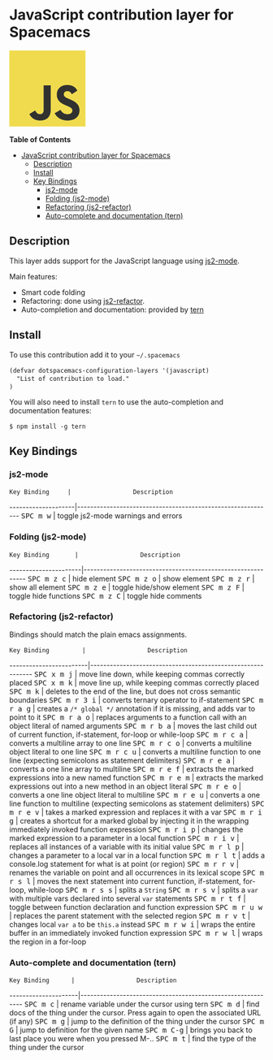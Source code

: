 # JavaScript contribution layer for Spacemacs

![logo](https://raw.githubusercontent.com/syl20bnr/spacemacs/master/contrib/lang/javascript/javascript.png)

<!-- markdown-toc start - Don't edit this section. Run M-x markdown-toc/generate-toc again -->
**Table of Contents**

- [JavaScript contribution layer for Spacemacs](#javascript-contribution-layer-for-spacemacs)
    - [Description](#description)
    - [Install](#install)
    - [Key Bindings](#key-bindings)
        - [js2-mode](#js2-mode)
        - [Folding (js2-mode)](#folding-js2-mode)
        - [Refactoring (js2-refactor)](#refactoring-js2-refactor)
        - [Auto-complete and documentation (tern)](#auto-complete-and-documentation-tern)

<!-- markdown-toc end -->

## Description

This layer adds support for the JavaScript language using [js2-mode][].

Main features:
- Smart code folding
- Refactoring: done using [js2-refactor][].
- Auto-completion and documentation: provided by [tern][]

## Install

To use this contribution add it to your `~/.spacemacs`

```elisp
(defvar dotspacemacs-configuration-layers '(javascript)
  "List of contribution to load."
)
```

You will also need to install `tern` to use the auto-completion and
documentation features:

```shell
$ npm install -g tern
```

## Key Bindings

### js2-mode

    Key Binding     |                 Description
--------------------|------------------------------------------------------------
<kbd>SPC m w</kbd>  | toggle js2-mode warnings and errors

### Folding (js2-mode)

    Key Binding       |                 Description
----------------------|------------------------------------------------------------
<kbd>SPC m z c</kbd>  | hide element
<kbd>SPC m z o</kbd>  | show element
<kbd>SPC m z r</kbd>  | show all element
<kbd>SPC m z e</kbd>  | toggle hide/show element
<kbd>SPC m z F</kbd>  | toggle hide functions
<kbd>SPC m z C</kbd>  | toggle hide comments

### Refactoring (js2-refactor)

Bindings should match the plain emacs assignments.

    Key Binding         |                 Description
------------------------|------------------------------------------------------------
<kbd>SPC x m j</kbd>    | move line down, while keeping commas correctly placed
<kbd>SPC x m k</kbd>    | move line up, while keeping commas correctly placed
<kbd>SPC m k</kbd>      | deletes to the end of the line, but does not cross semantic boundaries
<kbd>SPC m r 3 i</kbd>  | converts ternary operator to if-statement
<kbd>SPC m r a g</kbd>  | creates a `/* global */` annotation if it is missing, and adds var to point to it
<kbd>SPC m r a o</kbd>  | replaces arguments to a function call with an object literal of named arguments
<kbd>SPC m r b a</kbd>  | moves the last child out of current function, if-statement, for-loop or while-loop
<kbd>SPC m r c a</kbd>  | converts a multiline array to one line
<kbd>SPC m r c o</kbd>  | converts a multiline object literal to one line
<kbd>SPC m r c u</kbd>  | converts a multiline function to one line (expecting semicolons as statement delimiters)
<kbd>SPC m r e a</kbd>  | converts a one line array to multiline
<kbd>SPC m r e f</kbd>  | extracts the marked expressions into a new named function
<kbd>SPC m r e m</kbd>  | extracts the marked expressions out into a new method in an object literal
<kbd>SPC m r e o</kbd>  | converts a one line object literal to multiline
<kbd>SPC m r e u</kbd>  | converts a one line function to multiline (expecting semicolons as statement delimiters)
<kbd>SPC m r e v</kbd>  | takes a marked expression and replaces it with a var
<kbd>SPC m r i g</kbd>  | creates a shortcut for a marked global by injecting it in the wrapping immediately invoked function expression
<kbd>SPC m r i p</kbd>  | changes the marked expression to a parameter in a local function
<kbd>SPC m r i v</kbd>  | replaces all instances of a variable with its initial value
<kbd>SPC m r l p</kbd>  | changes a parameter to a local var in a local function
<kbd>SPC m r l t</kbd>  | adds a console.log statement for what is at point (or region)
<kbd>SPC m r r v</kbd>  | renames the variable on point and all occurrences in its lexical scope
<kbd>SPC m r s l</kbd>  | moves the next statement into current function, if-statement, for-loop, while-loop
<kbd>SPC m r s s</kbd>  | splits a `String`
<kbd>SPC m r s v</kbd>  | splits a `var` with multiple vars declared into several `var` statements
<kbd>SPC m r t f</kbd>  | toggle between function declaration and function expression
<kbd>SPC m r u w</kbd>  | replaces the parent statement with the selected region
<kbd>SPC m r v t</kbd>  | changes local `var a` to be `this.a` instead
<kbd>SPC m r w i</kbd>  | wraps the entire buffer in an immediately invoked function expression
<kbd>SPC m r w l</kbd>  | wraps the region in a for-loop

### Auto-complete and documentation (tern)

    Key Binding      |                 Description
---------------------|------------------------------------------------------------
<kbd>SPC m c</kbd>   | rename variable under the cursor using tern
<kbd>SPC m d</kbd>   | find docs of the thing under the cursor. Press again to open the associated URL (if any)
<kbd>SPC m g</kbd>   | jump to the definition of the thing under the cursor
<kbd>SPC m G</kbd>   | jump to definition for the given name
<kbd>SPC m C-g</kbd> | brings you back to last place you were when you pressed M-..
<kbd>SPC m t</kbd>   | find the type of the thing under the cursor

[js2-mode]: https://github.com/mooz/js2-mode
[js2-refactor]: https://github.com/magnars/js2-refactor.el
[tern]: http://ternjs.net/
